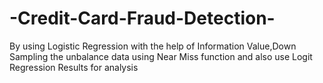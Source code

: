# -Credit-Card-Fraud-Detection-
By using Logistic Regression with the help of Information Value,Down Sampling the unbalance data using Near Miss function and also use Logit Regression Results for analysis
